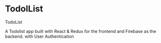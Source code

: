 # TodolList
TodoList

A Todolist app built with React & Redux for the frontend and Firebase as the backend.
with User Authentication 
